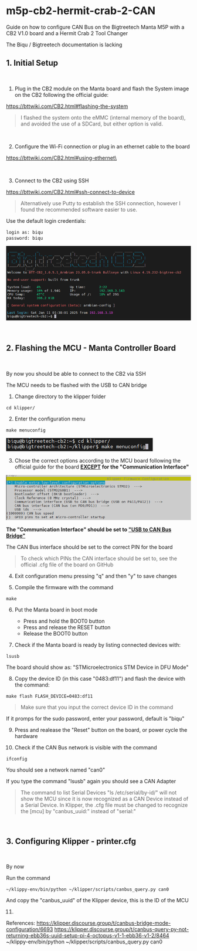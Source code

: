 # m5p-cb2-hermit-crab-2-CAN
Guide on how to configure CAN Bus on the Bigtreetech Manta M5P with a CB2 V1.0 board and a Hermit Crab 2 Tool Changer

The Biqu / Bigtreetech documentation is lacking 

## 1. Initial Setup

<br/>

1. Plug in the CB2 module on the Manta board and flash the System image on the CB2 following the official guide:

  https://bttwiki.com/CB2.html#flashing-the-system

  > I flashed the system onto the eMMC (internal memory of the board), and avoided the use of a SDCard, but either option is valid. 
  
  <br/>

2. Configure the Wi-Fi connection or plug in an ethernet cable to the board

  https://bttwiki.com/CB2.html#using-ethernet\

  <br/>

3. Connect to the CB2 using SSH

  https://bttwiki.com/CB2.html#ssh-connect-to-device

  > Alternatively use Putty to establish the SSH connection, however I found the recommended software easier to use.

  Use the default login credentials:

```
login as: biqu
password: biqu
```

![](/images/1-SSH.png)

<br/>

## 2. Flashing the MCU - Manta Controller Board

<br/>

By now you should be able to connect to the CB2 via SSH

The MCU needs to be flashed with the USB to CAN bridge

1. Change directory to the klipper folder

```
cd klipper/
```

2. Enter the configuration menu

```
make menuconfig
```

![](/images/2-makemenuconfig.png)


3. Chose the correct options according to the MCU board following the official guide for the board **<ins>EXCEPT</ins> for the "Communication Interface"**


![](/images/3-MCUconfig.png)


**The "Communication Interface" should be set to <ins>"USB to CAN Bus Bridge"</ins>**

The CAN Bus interface should be set to the correct PIN for the board

> To check which PINs the CAN interface should be set to, see the official .cfg file of the board on GitHub

4. Exit configuration menu pressing "q" and then "y" to save changes

5. Compile the firmware with the command

```
make
```

6. Put the Manta board in boot mode
   - Press and hold the BOOT0 button
   - Press and release the RESET button
   - Release the BOOT0 button

7. Check if the Manta board is ready by listing connected devices with:

```
lsusb
```

The board should show as: "STMicroelectronics STM Device in DFU Mode"

8. Copy the device ID (in this case "0483:df11") and flash the device with the command:

```
make flash FLASH_DEVICE=0483:df11
```

> Make sure that you input the correct device ID in the command

If it promps for the sudo password, enter your password, default is "biqu"

9. Press and realease the "Reset" button on the board, or power cycle the hardware

10. Check if the CAN Bus network is visible with the command


```
ifconfig
```

You should see a network named "can0"

If you type the command "lsusb" again you should see a CAN Adapter

> The command to list Serial Devices "ls /etc/serial/by-id/" will not show the MCU since it is now recognized as a CAN Device instead of a Serial Device. In Klipper, the .cfg file must be changed to recognize the [mcu] by "canbus_uuid:" instead of "serial:"

<br/>

## 3. Configuring Klipper - printer.cfg

<br/>

By now


Run the command
```
~/klippy-env/bin/python ~/klipper/scripts/canbus_query.py can0
```
And copy the "canbus_uuid" of the Klipper device, this is the ID of the MCU




11. 

References:
https://klipper.discourse.group/t/canbus-bridge-mode-configuration/6693
https://klipper.discourse.group/t/canbus-query-py-not-returning-ebb36s-uuid-setup-pi-4-octopus-v1-1-ebb36-v1-2/8464
~/klippy-env/bin/python ~/klipper/scripts/canbus_query.py can0
